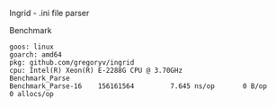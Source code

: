 Ingrid - .ini file parser

Benchmark

    goos: linux
    goarch: amd64
    pkg: github.com/gregoryv/ingrid
    cpu: Intel(R) Xeon(R) E-2288G CPU @ 3.70GHz
    Benchmark_Parse
    Benchmark_Parse-16    156161564         7.645 ns/op       0 B/op       0 allocs/op

